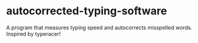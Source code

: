 # autocorrected-typing-software
A program that measures typing speed and autocorrects misspelled words. Inspired by typeracer!
